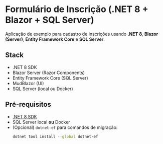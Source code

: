 # Formulário de Inscrição (.NET 8 + Blazor + SQL Server)

Aplicação de exemplo para cadastro de inscrições usando **.NET 8**, **Blazor (Server)**, **Entity Framework Core** e **SQL Server**.

## Stack
- .NET 8 SDK
- Blazor Server (Razor Components)
- Entity Framework Core (SQL Server)
- MudBlazor (UI)
- SQL Server (local ou Docker)

## Pré-requisitos
- [.NET 8 SDK](https://dotnet.microsoft.com/download)
- SQL Server local **ou** Docker
- (Opcional) `dotnet-ef` para comandos de migração:
  ```bash
  dotnet tool install --global dotnet-ef
  ```